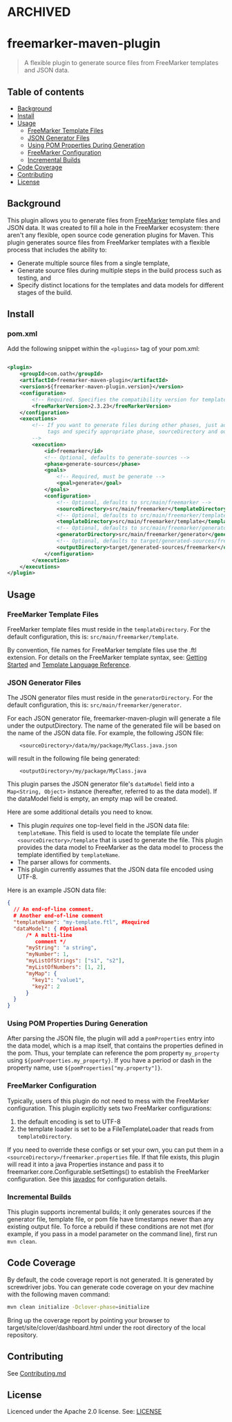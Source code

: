 # ARCHIVED

# freemarker-maven-plugin

> A flexible plugin to generate source files from FreeMarker templates and JSON data.

## Table of contents

- [Background](#background)
- [Install](#install)
- [Usage](#usage)
    - [FreeMarker Template Files](#freemarker-template-files)
    - [JSON Generator Files](#json-generator-files)
    - [Using POM Properties During Generation](#using-pom-properties-during-generation)
    - [FreeMarker Configuration](#freemarker-configuration)
    - [Incremental Builds](#incremental-builds)
- [Code Coverage](#code-coverage)
- [Contributing](#contributing)
- [License](#license)

## Background

This plugin allows you to generate files from [FreeMarker](https://freemarker.apache.org/) template files and JSON data.
It was created to fill a hole in the FreeMarker ecosystem: there aren't any flexible, open source code generation
plugins for Maven. This plugin generates source files from FreeMarker templates with a flexible process that includes
the ability to:

- Generate multiple source files from a single template,
- Generate source files during multiple steps in the build process such as testing, and
- Specify distinct locations for the templates and data models for different stages of the build.

## Install

### pom.xml

Add the following snippet within the `<plugins>` tag of your pom.xml:

```xml

<plugin>
    <groupId>com.oath</groupId>
    <artifactId>freemarker-maven-plugin</artifactId>
    <version>${freemarker-maven-plugin.version}</version>
    <configuration>
        <!-- Required. Specifies the compatibility version for template processing -->
        <freeMarkerVersion>2.3.23</freeMarkerVersion>
    </configuration>
    <executions>
        <!-- If you want to generate files during other phases, just add more execution
             tags and specify appropriate phase, sourceDirectory and outputDirectory values.
        -->
        <execution>
            <id>freemarker</id>
            <!-- Optional, defaults to generate-sources -->
            <phase>generate-sources</phase>
            <goals>
                <!-- Required, must be generate -->
                <goal>generate</goal>
            </goals>
            <configuration>
                <!-- Optional, defaults to src/main/freemarker -->
                <sourceDirectory>src/main/freemarker</templateDirectory>
                <!-- Optional, defaults to src/main/freemarker/template -->
                <templateDirectory>src/main/freemarker/template</templateDirectory>
                <!-- Optional, defaults to src/main/freemarker/generator -->
                <generatorDirectory>src/main/freemarker/generator</generatorDirectory>
                <!-- Optional, defaults to target/generated-sources/freemarker -->
                <outputDirectory>target/generated-sources/freemarker</outputDirectory>
            </configuration>
        </execution>
    </executions>
</plugin>
```

## Usage

### FreeMarker Template Files

FreeMarker template files must reside in the `templateDirectory`. For the default configuration, this
is: `src/main/freemarker/template`.

By convention, file names for FreeMarker template files use the .ftl extension. For details on the FreeMarker template
syntax, see: [Getting Started](https://freemarker.apache.org/docs/dgui_quickstart.html) and
[Template Language Reference](https://freemarker.apache.org/docs/ref.html).

### JSON Generator Files

The JSON generator files must reside in the `generatorDirectory`. For the default configuration, this
is: `src/main/freemarker/generator`.

For each JSON generator file, freemarker-maven-plugin will generate a file under the outputDirectory. The name of the
generated file will be based on the name of the JSON data file. For example, the following JSON file:

```
    <sourceDirectory>/data/my/package/MyClass.java.json
```

will result in the following file being generated:

```
    <outputDirectory>/my/package/MyClass.java
```

This plugin parses the JSON generator file's `dataModel` field into a `Map<String, Object>` instance (hereafter,
referred to as the data model). If the dataModel field is empty, an empty map will be created.

Here are some additional details you need to know.

- This plugin *requires* one top-level field in the JSON data file: `templateName`. This field is used to locate the
  template file under `<sourceDirectory>/template` that is used to generate the file. This plugin provides the data
  model to FreeMarker as the data model to process the template identified by `templateName`.
- The parser allows for comments.
- This plugin currently assumes that the JSON data file encoded using UTF-8.

Here is an example JSON data file:

```json
{
  // An end-of-line comment.
  # Another end-of-line comment
  "templateName": "my-template.ftl", #Required
  "dataModel": { #Optional
      /* A multi-line
         comment */
      "myString": "a string",
      "myNumber": 1,
      "myListOfStrings": ["s1", "s2"],
      "myListOfNumbers": [1, 2],
      "myMap": {
        "key1": "value1",
        "key2": 2
      }
  }
}
```

### Using POM Properties During Generation

After parsing the JSON file, the plugin will add a `pomProperties` entry into the data model, which is a map itself,
that contains the properties defined in the pom. Thus, your template can reference the pom property `my_property`
using `${pomProperties.my_property}`. If you have a period or dash in the property name,
use `${pomProperties["my.property"]}`.

### FreeMarker Configuration

Typically, users of this plugin do not need to mess with the FreeMarker configuration. This plugin explicitly sets two
FreeMarker configurations:

1. the default encoding is set to UTF-8
2. the template loader is set to be a FileTemplateLoader that reads from `templateDirectory`.

If you need to override these configs or set your own, you can put them in a
`<sourceDirectory>/freemarker.properties` file. If that file exists, this plugin will read it into a java Properties
instance and pass it to freemarker.core.Configurable.setSettings() to establish the FreeMarker configuration. See
this [javadoc](https://freemarker.apache.org/docs/api/freemarker/template/Configuration.html#setSetting-java.lang.String-java.lang.String-)
for configuration details.

### Incremental Builds

This plugin supports incremental builds; it only generates sources if the generator file, template file, or pom file
have timestamps newer than any existing output file. To force a rebuild if these conditions are not met (for example, if
you pass in a model parameter on the command line), first run `mvn clean`.

## Code Coverage

By default, the code coverage report is not generated. It is generated by screwdriver jobs. You can generate code
coverage on your dev machine with the following maven command:

```bash
mvn clean initialize -Dclover-phase=initialize 
``` 

Bring up the coverage report by pointing your browser to target/site/clover/dashboard.html under the root directory of
the local repository.

## Contributing

See [Contributing.md](Contributing.md)

## License

Licenced under the Apache 2.0 license. See: [LICENSE](LICENSE)

